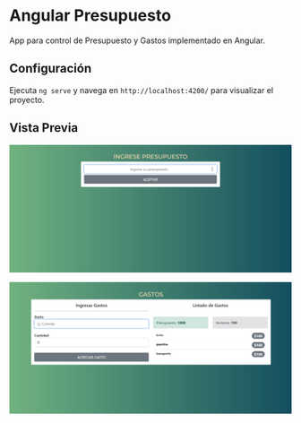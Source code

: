 # Angular Presupuesto

App para control de Presupuesto y Gastos implementado en Angular.
## Configuración

Ejecuta `ng serve` y navega en `http://localhost:4200/` para visualizar el proyecto.

## Vista Previa

![Preview Angular Presupuesto Formulario](src/assets/img/preview-1.jpg)

![Preview Angular Presupuesto Resumen](src/assets/img/preview-2.jpg)
